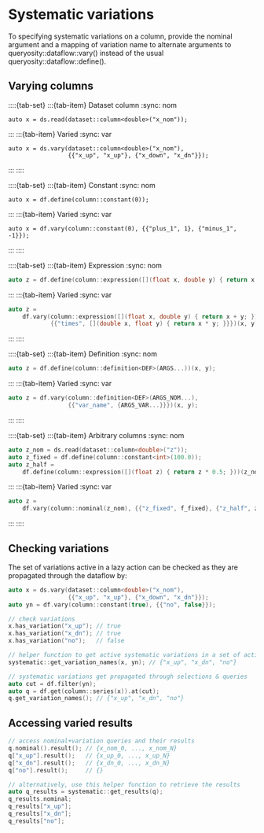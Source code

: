 # Systematic variations

To specifying systematic variations on a column, provide the nominal argument and a mapping of variation name to alternate arguments to queryosity::dataflow::vary() instead of the usual queryosity::dataflow::define().

## Varying columns

::::{tab-set}
:::{tab-item} Dataset column
:sync: nom
```{code} cpp 
auto x = ds.read(dataset::column<double>("x_nom"));
```
:::
:::{tab-item} Varied
:sync: var
```{code} cpp 
auto x = ds.vary(dataset::column<double>("x_nom"),
                 {{"x_up", "x_up"}, {"x_down", "x_dn"}});
```
:::
::::

::::{tab-set}
:::{tab-item} Constant
:sync: nom
```{code} cpp 
auto x = df.define(column::constant(0));
```
:::
:::{tab-item} Varied
:sync: var
```{code} cpp 
auto x = df.vary(column::constant(0), {{"plus_1", 1}, {"minus_1", -1}});
```
:::
::::

::::{tab-set}
:::{tab-item} Expression
:sync: nom
```cpp
auto z = df.define(column::expression([](float x, double y) { return x + y; })(x, y);
```
:::
:::{tab-item} Varied
:sync: var
```cpp
auto z =
    df.vary(column::expression([](float x, double y) { return x + y; }),
            {{"times", [](double x, float y) { return x * y; }}})(x, y);
```
:::
::::

::::{tab-set}
:::{tab-item} Definition
:sync: nom
```cpp
auto z = df.define(column::definition<DEF>(ARGS...))(x, y);
```
:::
:::{tab-item} Varied
:sync: var
```cpp
auto z = df.vary(column::definition<DEF>(ARGS_NOM...),
                 {{"var_name", {ARGS_VAR...}}})(x, y);
```
:::
::::

::::{tab-set}
:::{tab-item} Arbitrary columns
:sync: nom
```cpp
auto z_nom = ds.read(dataset::column<double>("z"));
auto z_fixed = df.define(column::constant<int>(100.0));
auto z_half =
    df.define(column::expression([](float z) { return z * 0.5; }))(z_nom);
```
:::
:::{tab-item} Varied
:sync: var
```cpp
auto z =
    df.vary(column::nominal(z_nom), {{"z_fixed", f_fixed}, {"z_half", z_half}});
```
:::
::::

## Checking variations

The set of variations active in a lazy action can be checked as they are propagated through the dataflow by:

```cpp
auto x = ds.vary(dataset::column<double>("x_nom"),
                 {{"x_up", "x_up"}, {"x_down", "x_dn"}});
auto yn = df.vary(column::constant(true), {{"no", false}});

// check variations
x.has_variation("x_up"); // true
x.has_variation("x_dn"); // true
x.has_variation("no");   // false

// helper function to get active systematic variations in a set of actions
systematic::get_variation_names(x, yn); // {"x_up", "x_dn", "no"}

// systematic variations get propagated through selections & queries
auto cut = df.filter(yn);
auto q = df.get(column::series(x)).at(cut);
q.get_variation_names(); // {"x_up", "x_dn", "no"}
```

## Accessing varied results

```cpp
// access nominal+variation queries and their results
q.nominal().result(); // {x_nom_0, ..., x_nom_N}
q["x_up"].result();   // {x_up_0, ..., x_up_N}
q["x_dn"].result();   // {x_dn_0, ..., x_dn_N}
q["no"].result();     // {}

// alternatively, use this helper function to retrieve the results
auto q_results = systematic::get_results(q);
q_results.nominal;
q_results["x_up"];
q_results["x_dn"];
q_results["no"];
```